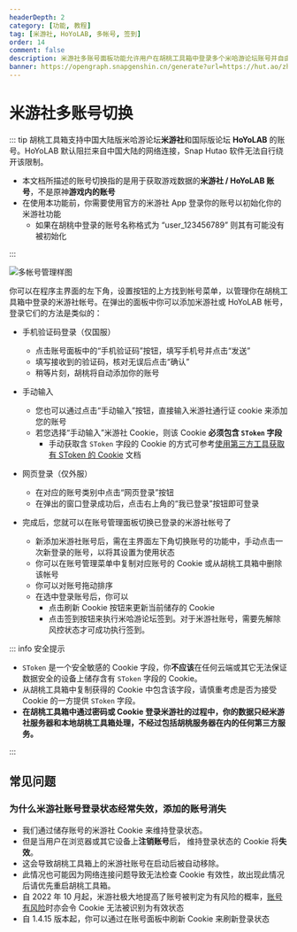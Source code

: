 ```yaml
---
headerDepth: 2
category: [功能, 教程]
tag: [米游社, HoYoLAB, 多帐号, 签到]
order: 14
comment: false
description: 米游社多账号面板功能允许用户在胡桃工具箱中登录多个米哈游论坛账号并自由切换，以实现在工具箱内以不同账号使用各种功能的目的。
banner: https://opengraph.snapgenshin.cn/generate?url=https://hut.ao/zh/features/mhy-account-switch.html
---
```


# 米游社多账号切换

::: tip
胡桃工具箱支持中国大陆版米哈游论坛**米游社**和国际版论坛 **HoYoLAB** 的账号。HoYoLAB 默认阻拦来自中国大陆的网络连接，Snap Hutao 软件无法自行绕开该限制。

- 本文档所描述的账号切换指的是用于获取游戏数据的**米游社 / HoYoLAB 账号**，不是原神**游戏内的账号**
- 在使用本功能前，你需要使用官方的米游社 App 登录你的账号以初始化你的米游社功能
  - 如果在胡桃中登录的账号名称格式为 “user_123456789” 则其有可能没有被初始化

:::

![多帐号管理样图](https://img.alicdn.com/imgextra/i4/1797064093/O1CN01ZhnkRl1g6e0tz18y9_!!1797064093.png.png_.webp)

你可以在程序主界面的左下角，设置按钮的上方找到帐号菜单，以管理你在胡桃工具箱中登录的米游社帐号。在弹出的面板中你可以添加米游社或 HoYoLAB 帐号，登录它们的方法是类似的：

- 手机验证码登录（仅国服）
  - 点击账号面板中的“手机验证码”按钮，填写手机号并点击“发送”
  - 填写接收到的验证码，核对无误后点击“确认”
  - 稍等片刻，胡桃将自动添加你的账号
- 手动输入
  - 您也可以通过点击“手动输入”按钮，直接输入米游社通行证 cookie 来添加您的账号
  - 若您选择“手动输入”米游社 Cookie，则该 Cookie **必须包含 `SToken` 字段**
    - 手动获取含 `SToken` 字段的 Cookie 的方式可参考[使用第三方工具获取有 SToken 的 Cookie](../advanced/get-stoken-cookie-from-the-third-party.md) 文档
- 网页登录（仅外服）

  - 在对应的账号类别中点击“网页登录”按钮
  - 在弹出的窗口登录成功后，点击右上角的“我已登录”按钮即可登录

- 完成后，您就可以在账号管理面板切换已登录的米游社帐号了
  - 新添加米游社账号后，需在主界面左下角切换账号的功能中，手动点击一次新登录的账号，以将其设置为使用状态
  - 你可以在账号管理菜单中复制对应账号的 Cookie 或从胡桃工具箱中删除该帐号
  - 你可以对账号拖动排序
  - 在选中登录账号后，你可以
    - 点击刷新 Cookie 按钮来更新当前储存的 Cookie
    - 点击签到按钮来执行米哈游论坛签到。对于米游社账号，需要先解除风控状态才可成功执行签到。

::: info 安全提示

- `SToken` 是一个安全敏感的 Cookie 字段，你**不应该**在任何云端或其它无法保证数据安全的设备上储存含有 `SToken` 字段的 Cookie。
- 从胡桃工具箱中复制获得的 Cookie 中包含该字段，请慎重考虑是否为接受 Cookie 的一方提供 `SToken` 字段。
- **在胡桃工具箱中通过密码或 Cookie 登录米游社的过程中，你的数据只经米游社服务器和本地胡桃工具箱处理，不经过包括胡桃服务器在内的任何第三方服务。**

:::

## 常见问题

### 为什么米游社账号登录状态经常失效，添加的账号消失

- 我们通过储存账号的米游社 Cookie 来维持登录状态。
- 但是当用户在浏览器或其它设备上**注销账号**后， 维持登录状态的 Cookie 将**失效**。
- 这会导致胡桃工具箱上的米游社账号在启动后被自动移除。
- 此情况也可能因为网络连接问题导致无法检查 Cookie 有效性，故出现此情况后请优先重启胡桃工具箱。
- 自 2022 年 10 月起，米游社极大地提高了账号被判定为有风险的概率，[账号有风险](../advanced/exceptions.md#状态1034-验证失败)时亦会令 Cookie 无法被识别为有效状态
- 自 1.4.15 版本起，你可以通过在账号面板中刷新 Cookie 来刷新登录状态
